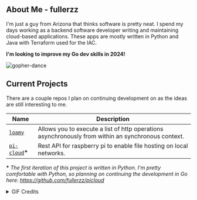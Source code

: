 ## About Me - fullerzz
I'm just a guy from Arizona that thinks software is pretty neat. I spend my days working as a backend software developer writing and maintaining cloud-based applications.
These apps are mostly written in Python and Java with Terraform used for the IAC.

**I'm looking to improve my Go dev skills in 2024!**

![gopher-dance](https://github.com/fullerzz/fullerzz/assets/26610175/b1924834-7919-4280-a03f-c261e2cb5165)


## Current Projects
There are a couple repos I plan on continuing development on as the ideas are still interesting to me.

|Name|Description|
|----|-----------|
|[`loamy`](https://github.com/fullerzz/loamy)| Allows you to execute a list of http operations asynchronously from within an synchronous context.|
|[`pi-cloud`](https://github.com/fullerzz/pi-cloud)**\***| Rest API for raspberry pi to enable file hosting on local networks. |

**\*** _The first iteration of this project is written in Python. I'm pretty comfortable with Python, so planning on continuing the development in Go here: https://github.com/fullerzz/picloud_

<details>

<summary>GIF Credits</summary>

The Go gopher was designed by the awesome [Renee French](http://reneefrench.blogspot.com/). Read http://blog.golang.org/gopher for more details.

The above GIF is from this repo: https://github.com/egonelbre/gophers
</details>
